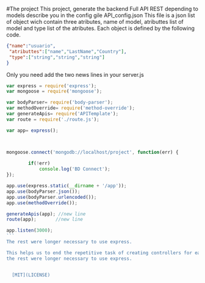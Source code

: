 
#The project
This project, generate the backend Full API REST depending to models describe you in the config gile API_config.json
This file is a json list of object wich contain three atributes, name of model, atributtes list of model and type list of the atributes. Each object is defined by the following code.
```json
{"name":"usuario", 
 "atributtes":["name","LastName","Country"],
 "type":["string","string","string"]
}
```
Only you need add the two news lines in your server.js 
``````js
var express = require('express');
var mongoose = require('mongoose');

var bodyParser= require('body-parser');
var methodOverride= require('method-override');
var generateApis= require('APITemplate');
var route = require('./route.js');

var app= express();



mongoose.connect('mongodb://localhost/project', function(err) {  
    
        if(!err) 
            console.log('BD Connect');    
});

app.use(express.static(__dirname + '/app')); 
app.use(bodyParser.json());
app.use(bodyParser.urlencoded());
app.use(methodOverride());

generateApis(app); //new line
route(app);       //new line

app.listen(3000);
```
The rest were longer necessary to use express.

This helps us to end the repetitive task of creating controllers for each model that we needed the apis and the module generate the all code for the API's of the models declared you in the file confing API_config.json
the rest were longer necessary to use express.


  [MIT](LICENSE)
